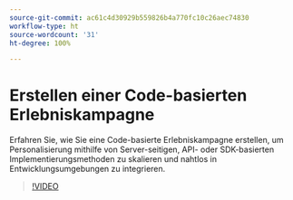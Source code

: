 ```yaml
---
source-git-commit: ac61c4d30929b559826b4a770fc10c26aec74830
workflow-type: ht
source-wordcount: '31'
ht-degree: 100%

---
```

# Erstellen einer Code-basierten Erlebniskampagne

Erfahren Sie, wie Sie eine Code-basierte Erlebniskampagne erstellen, um Personalisierung mithilfe von Server-seitigen, API- oder SDK-basierten Implementierungsmethoden zu skalieren und nahtlos in Entwicklungsumgebungen zu integrieren.

>[!VIDEO](https://video.tv.adobe.com/v/3449462/?learn=on&captions=ger)
